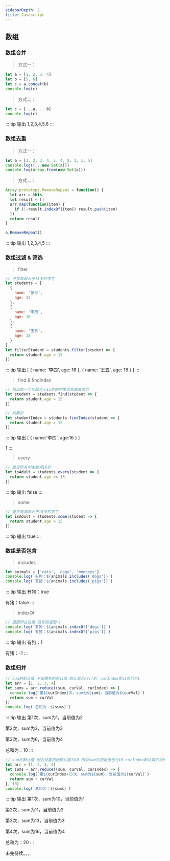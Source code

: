 ```yaml
---
sidebarDepth: 2
title: Javascript
---
```


## 数组

### 数组合并

> 方式一：

```js
let a = [1, 2, 3, 4]
let b = [5, 6]
let c = a.concat(b)
console.log(c)
```

> 方式二：

```js
let c = [...a, ...b]
console.log(c)
```

::: tip 输出
1,2,3,4,5,6
:::

### 数组去重

> 方式一：

```js
let a = [1, 2, 3, 4, 5, 4, 2, 3, 1, 5]
console.log([...new Set(a)])
console.log(Array.from(new Set(a)))
```

> 方式二：

```js
Array.prototype.RemoveRepeat = function() {
  let arr = this
  let result = []
  arr.map(function(item) {
    if (!~result.indexOf(item)) result.push(item)
  })
  return result
}

a.RemoveRepeat()
```

::: tip 输出
1,2,3,4,5
:::

### 数组过滤 & 筛选

> filter

```js
// 寻找年龄大于15岁的学生
let students = [
  {
    name: '张三',
    age: 12
  },
  {
    name: '李四',
    age: 16
  },
  {
    name: '王五',
    age: 18
  }
]
let filterStudent = students.filter(student => {
  return student.age > 15
})
```

::: tip 输出
[
{
name: '李四',
age: 16
},
{
name: '王五',
age: 18
}
]
:::

> find & findIndex

```js
// 找出第一个年龄大于15岁的学生信息或者索引
let student = students.find(student => {
  return student.age > 15
})

// 找索引
let studentIndex = students.findIndex(student => {
  return student.age > 15
})
```

::: tip 输出
[
{
name:'李四',
age:16
}
]

1
:::

> every

```js
// 是否所有学生都满18岁
let isAdult = students.every(student => {
  return student.age >= 18
})
```

::: tip 输出
false
:::

> some

```js
// 是否有年龄大于15岁的学生
let isAdult = students.some(student => {
  return student.age > 15
})
```

::: tip 输出
true
:::

### 数组是否包含

> includes

```js
let animals = ['cats', 'dogs', 'monkeys']
console.log(`有狗：${animals.includes('dogs')}`)
console.log(`有猪：${animals.includes('pigs')}`)
```

::: tip 输出
有狗：true

有猪：false
:::

> indexOf

```js
// 返回所在位置 没有则返回-1
console.log(`有狗：${animals.indexOf('dogs')}`)
console.log(`有猪：${animals.indexOf('pigs')}`)
```

::: tip 输出
有狗：1

有猪：-1
:::

### 数组归并

```js
// sum的默认值 不设置初始默认值 默认值为arr[0] curIndex默认索引为1
let arr = [1, 2, 3, 4]
let sums = arr.reduce((sum, curVal, curIndex) => {
  console.log(`第${curIndex}次，sum为${sum}，当前值为${curVal}`)
  return sum + curVal
})
console.log(`总和为：${sums}`)
```

::: tip 输出
第1次，sum为1，当前值为2

第2次，sum为3，当前值为3

第3次，sum为6，当前值为4

总和为：10
:::

```js
// sum的默认值 因为设置初始默认值为10 所以sum的初始值也为10 curIndex默认索引为0
let arr = [1, 2, 3, 4]
let sums = arr.reduce((sum, curVal, curIndex) => {
  console.log(`第${curIndex+1}次，sum为${sum}，当前值为${curVal}`)
  return sum + curVal
}, 10)
console.log(`总和为：${sums}`)
```

::: tip 输出
第1次，sum为10，当前值为1

第2次，sum为11，当前值为2

第3次，sum为13，当前值为3

第4次，sum为16，当前值为4

总和为：20
:::

未完待续。。。